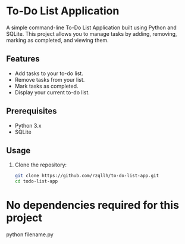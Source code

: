 # To-Do List Application

A simple command-line To-Do List Application built using Python and SQLite. This project allows you to manage tasks by adding, removing, marking as completed, and viewing them.

## Features

- Add tasks to your to-do list.
- Remove tasks from your list.
- Mark tasks as completed.
- Display your current to-do list.

## Prerequisites

- Python 3.x
- SQLite

## Usage

1. Clone the repository:

   ```bash
   git clone https://github.com/rzqllh/to-do-list-app.git
   cd todo-list-app
# No dependencies required for this project
python filename.py
